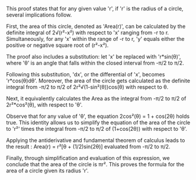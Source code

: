 This proof states that for any given value 'r', if 'r' is the radius of a circle, several implications follow.

First, the area of this circle, denoted as 'Area(r)', can be calculated by the definite integral of 2√(r²-x²) with respect to 'x' ranging from -r to r. Simultaneously, for any 'x' within the range of -r to r, 'y' equals either the positive or negative square root of (r²-x²).

The proof also includes a substitution: let 'x' be replaced with 'r*sin(θ)', where 'θ' is an angle that falls within the closed interval from -π/2 to π/2.

Following this substitution, 'dx', or the differential of 'x', becomes 'r*cos(θ)dθ'. Moreover, the area of the circle gets calculated as the definite integral from -π/2 to π/2 of 2r²√(1-sin²(θ))cos(θ) with respect to θ.

Next, it equivalently calculates the Area as the integral from -π/2 to π/2 of 2r²*cos²(θ), with respect to 'θ'.

Observe that for any value of 'θ', the equation 2cos²(θ) = 1 + cos(2θ) holds true. This identity allows us to simplify the equation of the area of the circle to 'r²' times the integral from -π/2 to π/2 of (1+cos(2θ)) with respect to 'θ'.

Applying the antiderivative and fundamental theorem of calculus leads to the result : Area(r) = r²[θ + (1/2)sin(2θ)] evaluated from -π/2 to π/2.

Finally, through simplification and evaluation of this expression, we conclude that the area of the circle is πr². This proves the formula for the area of a circle given its radius 'r'.
